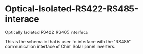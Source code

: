 Optical-Isolated-RS422-RS485-interace
=====================================

Optically Isolated RS422-RS485 interface

This is the schematic that is used to interface with the "RS485" communication
interface of Chint Solar panel inverters.
